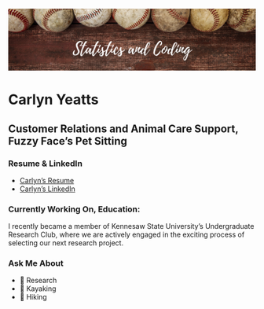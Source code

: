 ![](https://github.com/james-b-ashworth/james-b-ashworth/blob/main/github_banner.png)
# Carlyn Yeatts
## Customer Relations and Animal Care Support, Fuzzy Face’s Pet Sitting

### Resume & LinkedIn
- [Carlyn’s Resume](https://github.com/carlynyeatts/carlynyeatts/blob/main/resume.pdf)
- [Carlyn’s LinkedIn](https://www.linkedin.com/in/james-ashworth-11514348/)

### Currently Working On, Education:

I recently became a member of Kennesaw State University’s Undergraduate Research Club, where we are actively engaged in the exciting process of selecting our next research project. 

### Ask Me About

- :notebook: Research
- :canoe: Kayaking
- :sunrise_over_mountains: Hiking